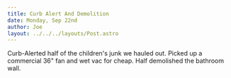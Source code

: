 ```yaml
---
title: Curb Alert And Demolition
date: Monday, Sep 22nd
author: Joe
layout: ../../../layouts/Post.astro
---
```


Curb-Alerted half of the children's junk we hauled out.  Picked up a commercial 36" fan and wet vac for cheap.  Half demolished the bathroom wall.
